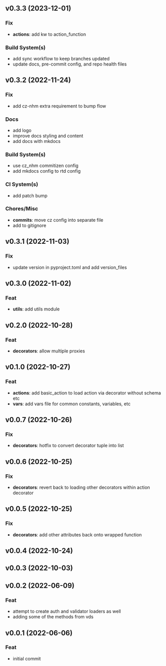 ## v0.3.3 (2023-12-01)

### Fix

- **actions**: add kw to action_function

### Build System(s)

- add sync workflow to keep branches updated
- update docs, pre-commit config, and repo health files

## v0.3.2 (2022-11-24)

### Fix

- add cz-nhm extra requirement to bump flow

### Docs

- add logo
- improve docs styling and content
- add docs with mkdocs

### Build System(s)

- use cz_nhm commitizen config
- add mkdocs config to rtd config

### CI System(s)

- add patch bump

### Chores/Misc

- **commits**: move cz config into separate file
- add to gitignore

## v0.3.1 (2022-11-03)

### Fix

- update version in pyproject.toml and add version_files

## v0.3.0 (2022-11-02)

### Feat

- **utils**: add utils module

## v0.2.0 (2022-10-28)

### Feat

- **decorators**: allow multiple proxies

## v0.1.0 (2022-10-27)

### Feat

- **actions**: add basic_action to load action via decorator without schema etc
- **vars**: add vars file for common constants, variables, etc

## v0.0.7 (2022-10-26)

### Fix

- **decorators**: hotfix to convert decorator tuple into list

## v0.0.6 (2022-10-25)

### Fix

- **decorators**: revert back to loading other decorators within action decorator

## v0.0.5 (2022-10-25)

### Fix

- **decorators**: add other attributes back onto wrapped function

## v0.0.4 (2022-10-24)

## v0.0.3 (2022-10-03)

## v0.0.2 (2022-06-09)

### Feat

- attempt to create auth and validator loaders as well
- adding some of the methods from vds

## v0.0.1 (2022-06-06)

### Feat

- initial commit
